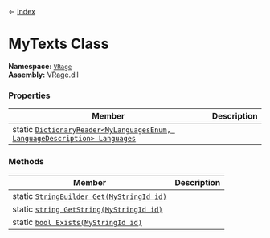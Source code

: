 ← [Index](index)
# MyTexts Class
**Namespace:** [`VRage`](VRage)  
**Assembly:** VRage.dll  
### Properties
|Member|Description|
|---|---|
|static [`DictionaryReader<MyLanguagesEnum, LanguageDescription> Languages`](VRage.Languages)||
### Methods
|Member|Description|
|---|---|
|static [`StringBuilder Get(MyStringId id)`](VRage.Get)||
|static [`string GetString(MyStringId id)`](VRage.GetString)||
|static [`bool Exists(MyStringId id)`](VRage.Exists)||
